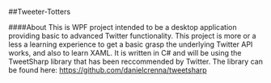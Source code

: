 ##Tweeter-Totters

####About
This is WPF project intended to be a desktop application providing basic to advanced Twitter functionality. This project is more or a less a learning experience to get a basic grasp the underlying Twitter API works, and also to learn XAML.
It is written in C# and will be using the TweetSharp library that has been reccommended by Twitter. The library can be found here: https://github.com/danielcrenna/tweetsharp <br />
